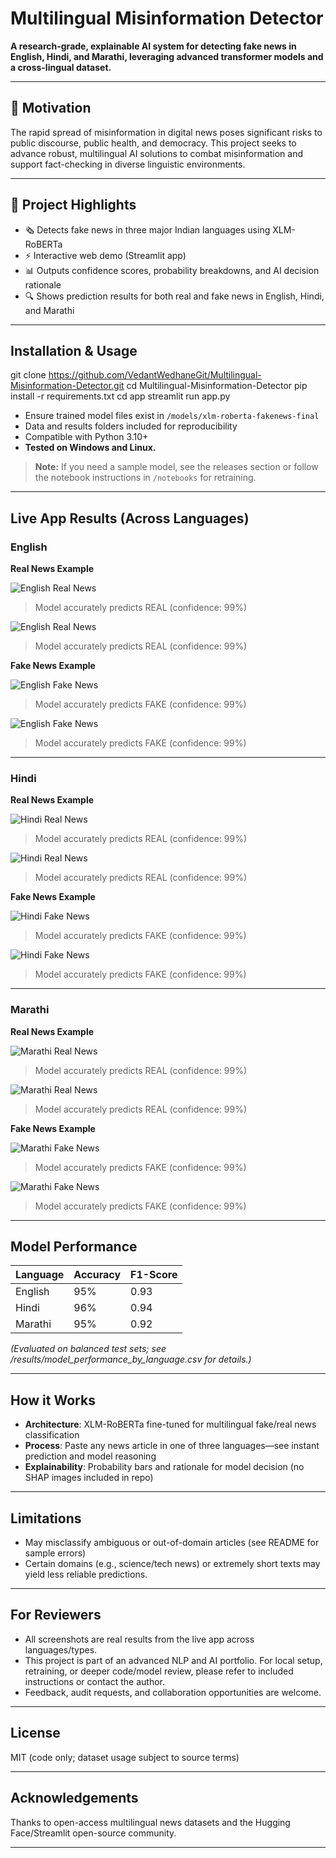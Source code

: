 # Multilingual Misinformation Detector

**A research-grade, explainable AI system for detecting fake news in English, Hindi, and Marathi, leveraging advanced transformer models and a cross-lingual dataset.**

---

## 🌟 Motivation

The rapid spread of misinformation in digital news poses significant risks to public discourse, public health, and democracy. This project seeks to advance robust, multilingual AI solutions to combat misinformation and support fact-checking in diverse linguistic environments.

---


## 🚀 Project Highlights

- 🗞️ Detects fake news in three major Indian languages using XLM-RoBERTa
- ⚡ Interactive web demo (Streamlit app)
- 📊 Outputs confidence scores, probability breakdowns, and AI decision rationale
- 🔍 Shows prediction results for both real and fake news in English, Hindi, and Marathi

---

## Installation & Usage

git clone https://github.com/VedantWedhaneGit/Multilingual-Misinformation-Detector.git
cd Multilingual-Misinformation-Detector
pip install -r requirements.txt
cd app
streamlit run app.py


- Ensure trained model files exist in `/models/xlm-roberta-fakenews-final`
- Data and results folders included for reproducibility  
- Compatible with Python 3.10+
- **Tested on Windows and Linux.**

> **Note:** If you need a sample model, see the releases section or follow the notebook instructions in `/notebooks` for retraining.

---

## Live App Results (Across Languages)

### **English**

**Real News Example**

![English Real News](screenshots/english_real_news01.png)
> Model accurately predicts REAL (confidence: 99%)

![English Real News](screenshots/english_real_news02.png)
> Model accurately predicts REAL (confidence: 99%)

**Fake News Example**

![English Fake News](screenshots/english_fake_news01.png)
> Model accurately predicts FAKE (confidence: 99%)

![English Fake News](screenshots/english_fake_news02.png)
> Model accurately predicts FAKE (confidence: 99%)

---

### **Hindi**

**Real News Example**

![Hindi Real News](screenshots/hindi_real_news01.png)
> Model accurately predicts REAL (confidence: 99%)

![Hindi Real News](screenshots/hindi_real_news02.png)
> Model accurately predicts REAL (confidence: 99%)

**Fake News Example**

![Hindi Fake News](screenshots/hindi_fake_news01.png)
> Model accurately predicts FAKE (confidence: 99%)

![Hindi Fake News](screenshots/hindi_fake_news02.png)
> Model accurately predicts FAKE (confidence: 99%)

---

### **Marathi**

**Real News Example**

![Marathi Real News](screenshots/marathi_real_news01.png)
> Model accurately predicts REAL (confidence: 99%)

![Marathi Real News](screenshots/marathi_real_news02.png)
> Model accurately predicts REAL (confidence: 99%)

**Fake News Example**

![Marathi Fake News](screenshots/marathi_fake_news01.png)
> Model accurately predicts FAKE (confidence: 99%)

![Marathi Fake News](screenshots/marathi_fake_news02.png)
> Model accurately predicts FAKE (confidence: 99%)

---

## Model Performance
| Language | Accuracy | F1-Score |
|----------|----------|----------|
| English  | 95%      | 0.93     |
| Hindi    | 96%      | 0.94     |
| Marathi  | 95%      | 0.92     |

_(Evaluated on balanced test sets; see /results/model_performance_by_language.csv for details.)_

---

## How it Works

- **Architecture**: XLM-RoBERTa fine-tuned for multilingual fake/real news classification
- **Process**: Paste any news article in one of three languages—see instant prediction and model reasoning
- **Explainability**: Probability bars and rationale for model decision (no SHAP images included in repo)

---

## Limitations

- May misclassify ambiguous or out-of-domain articles (see README for sample errors)
- Certain domains (e.g., science/tech news) or extremely short texts may yield less reliable predictions.

---

## For Reviewers

- All screenshots are real results from the live app across languages/types.
- This project is part of an advanced NLP and AI portfolio. For local setup, retraining, or deeper code/model review, please refer to included instructions or contact the author.
- Feedback, audit requests, and collaboration opportunities are welcome.

---

## License  
MIT (code only; dataset usage subject to source terms)

---

## Acknowledgements

Thanks to open-access multilingual news datasets and the Hugging Face/Streamlit open-source community.

---

